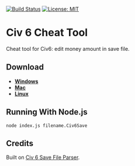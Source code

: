 [![Build Status](https://travis-ci.org/iqqmuT/civ6-cheat.svg?branch=master)](https://travis-ci.org/iqqmuT/civ6-cheat) [![License: MIT](https://img.shields.io/badge/License-MIT-yellow.svg)](https://opensource.org/licenses/MIT)

# Civ 6 Cheat Tool

Cheat tool for Civ6: edit money amount in save file.

## Download

* **[Windows](https://github.com/iqqmuT/civ6-cheat/releases/latest/download/civ6-cheat.exe)**
* **[Mac](https://github.com/iqqmuT/civ6-cheat/releases/latest/download/civ6-cheat-macos)**
* **[Linux](https://github.com/iqqmuT/civ6-cheat/releases/latest/download/civ6-cheat-linux)**

## Running With Node.js

```
node index.js filename.Civ6Save
```

## Credits

Built on [Civ 6 Save File Parser](https://github.com/pydt/civ6-save-parser).
